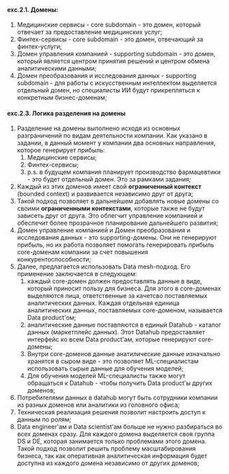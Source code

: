 #### exc.2.1. Домены:
1. Медицинские сервисы - core subdomain - это домен, который отвечает за предоставление медицинских услуг;
2. Финтех-сервисы - core subdomain - это домен, отвечающий за финтех-услуги;
3. Домен управления компанией - supporting subdomain - это домен, который является центром принятия решений и центром обмена аналитическими данными;
4. Домен преобразования и исследования данных - supporting subdomain - для работы с искусственным интеллектом выделяется отдельный домен, но специалисты ИИ будут прикрепляться к конкретным бизнес-доменам;

#### exc.2.3. Логика разделения на домены
1. Разделение на домены выполнено исходя из основных разграничений по видам деятельности компании. Как указано в задании, в данный момент у компании два основных направления, которое генерирует прибыль:
   1. Медицинские сервисы;
   2. Финтех-сервисы;
   3. p.s. в будущем компания планирует производство фармацевтики - это будет отдельный домен. Это за рамками задания;
2. Каждый из этих доменов имеет свой **ограниченный контекст** (bounded context) и развивается независимо друг от друга;
3. Такой подход позволяет в дальнейшем добавлять новые домены со своими **ограниченными контекстами**, которые также не будут зависеть друг от друга. Это облегчит управление компанией и обеспечит более прозрачное планирование дальнейшего развития;
4. Домен управление компанией и Домен преобразования и исследования данных - это supporting-домены. Они не генерируют прибыль, но их работа позволяет помогать генерировать прибыль core-доменам компании за счет повышения конкурентоспособности;
5. Далее, предлагается использовать Data mesh-подход. Его применение заключается в следующем:
   1. каждый core-домен должен предоставлять данные в виде, который приносит пользу для бизнеса. Для этого в core-доменах выделяются лица, ответственные за качетсво поставляемых аналитических данных. Каждая отдельная единица аналитических данных, поставляемых core-доменом, называется Data product'ом;
   2. аналитические данные поставляются в единый Datahub - каталог данных (маркетплейс данных). Этот Datahub предоставляет интерфейс ко всем Data product'ам, которые генерируют core-домены;
   3. Внутри core-доменов данные анатилические данные изначально хранятся в сыром виде - это позволяет ML-специалистам использовать сырые данные для обучения моделей;
   4. Для обучения моделей ML-специалисты также могут обращаться к Datahub - чтобы получить Data product'ы других доменов;
6. Потребителями данных в datahub могут быть сотрудники компании из разных доменов или аналитики из головного офиса;
7. Техническая реализация решения позволит настроить доступ к данным по ролям;
8. Data engineer'ам и Data scientist'ам больше не нужно разбираться во всех доменах сразу. Для каждого домена выделяется своя группа DS и DE, которая занимается только проблемами этого домена. Такой подход позволит решить проблему масштабирования бизнеса, так как оперативная аналитическая информация будет доступна из каждого домена независимо от других доменов;